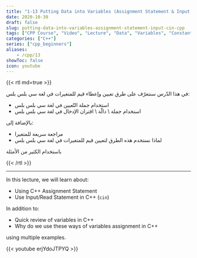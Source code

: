 ```yaml
---
title: "1-13 Putting Data into Variables (Assignment Statement & Input - cin) | تعيين قيم للمتغيرات"
date: 2020-10-30
draft: false
slug: putting-data-into-variables-assignment-statement-input-cin-cpp
tags: ["CPP Course", "Video", "Lecture", "Data", "Variables", "Constants", "Assignment Statement", "Input", "cin", "cout"]
categories: ["C++"]
series: ["cpp_beginners"]
aliases:
    - /cpp/13
showToc: false
icon: youtube
---
```


{{< rtl md=true >}}

في هذا الدّرس سنتعرّف على طرق تعيين وإعطاء قيم للمتغيرات في لغة سي بلس بلس:
- استخدام جملة التّعيين في لغة سي بلس بلس
-  استخدام جملة \ دالّة \ اقتران الإدخال في لغة سي بلس بلس

بالإضافة إلى:
- مراجعة سريعة للمتغيرا 
- لماذا نستخدم هذه الطرق لتعيين قيم للمتغيرات في لغة سي بلس بلس

باستخدام الكثير من الأمثلة

{{< /rtl >}}

---

In this lecture, we will learn about:
- Using C++ Assignment Statement
- Use Input/Read Statement in C++ (`cin`)

In addition to:
- Quick review of variables in C++
- Why do we use these ways of variables assignment in C++

using multiple examples.

{{< youtube erjYdoJTPYQ >}}